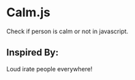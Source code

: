 # Calm.js

Check if person is calm or not in javascript.

## Inspired By:

Loud irate people everywhere!